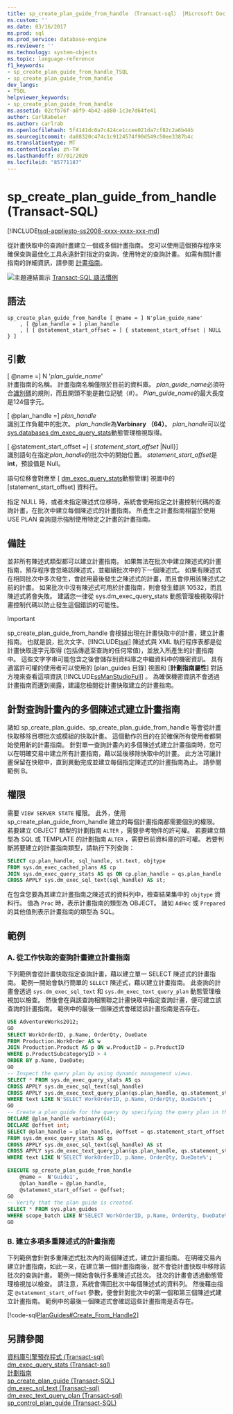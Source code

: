 ```yaml
---
title: sp_create_plan_guide_from_handle （Transact-sql） |Microsoft Docs
ms.custom: ''
ms.date: 03/16/2017
ms.prod: sql
ms.prod_service: database-engine
ms.reviewer: ''
ms.technology: system-objects
ms.topic: language-reference
f1_keywords:
- sp_create_plan_guide_from_handle_TSQL
- sp_create_plan_guide_from_handle
dev_langs:
- TSQL
helpviewer_keywords:
- sp_create_plan_guide_from_handle
ms.assetid: 02cfb76f-a0f9-4b42-a880-1c3e7d64fe41
author: CarlRabeler
ms.author: carlrab
ms.openlocfilehash: 5f4141dc0a7c424ce1ccee021da7cf82c2a6b44b
ms.sourcegitcommit: da88320c474c1c9124574f90d549c50ee3387b4c
ms.translationtype: MT
ms.contentlocale: zh-TW
ms.lasthandoff: 07/01/2020
ms.locfileid: "85771187"
---
```

# <a name="sp_create_plan_guide_from_handle-transact-sql"></a>sp_create_plan_guide_from_handle (Transact-SQL)
[!INCLUDE[tsql-appliesto-ss2008-xxxx-xxxx-xxx-md](../../includes/applies-to-version/sqlserver.md)]

  從計畫快取中的查詢計畫建立一個或多個計畫指南。 您可以使用這個預存程序來確保查詢最佳化工具永遠針對指定的查詢，使用特定的查詢計畫。 如需有關計畫指南的詳細資訊，請參閱 [計畫指南](../../relational-databases/performance/plan-guides.md)。  
  
 ![主題連結圖示](../../database-engine/configure-windows/media/topic-link.gif "主題連結圖示") [Transact-SQL 語法慣例](../../t-sql/language-elements/transact-sql-syntax-conventions-transact-sql.md)  
  
## <a name="syntax"></a>語法  
  
```  
sp_create_plan_guide_from_handle [ @name = ] N'plan_guide_name'  
    , [ @plan_handle = ] plan_handle  
    , [ [ @statement_start_offset = ] { statement_start_offset | NULL } ]  
```  
  
## <a name="arguments"></a>引數  
 [ @name =] N '*plan_guide_name*'  
 計畫指南的名稱。 計畫指南名稱僅限於目前的資料庫。 *plan_guide_name*必須符合[識別碼](../../relational-databases/databases/database-identifiers.md)的規則，而且開頭不能是數位記號（#）。 *Plan_guide_name*的最大長度是124個字元。  
  
 [ @plan_handle =] *plan_handle*  
 識別工作負載中的批次。 *plan_handle*為**Varbinary （64）**。 *plan_handle*可以從[sys.databases dm_exec_query_stats](../../relational-databases/system-dynamic-management-views/sys-dm-exec-query-stats-transact-sql.md)動態管理檢視取得。  
  
 [ @statement_start_offset =] { *statement_start_offset* |Null}]  
 識別語句在指定*plan_handle*的批次中的開始位置。 *statement_start_offset*是**int**，預設值是 Null。  
  
 語句位移會對應至 [ [dm_exec_query_stats](../../relational-databases/system-dynamic-management-views/sys-dm-exec-query-stats-transact-sql.md)動態管理] 視圖中的 [statement_start_offset] 資料行。  
  
 指定 NULL 時，或者未指定陳述式位移時，系統會使用指定之計畫控制代碼的查詢計畫，在批次中建立每個陳述式的計畫指南。 所產生之計畫指南相當於使用 USE PLAN 查詢提示強制使用特定之計畫的計畫指南。  
  
## <a name="remarks"></a>備註  
 並非所有陳述式類型都可以建立計畫指南。 如果無法在批次中建立陳述式的計畫指南，預存程序會忽略該陳述式，並繼續批次中的下一個陳述式。 如果有陳述式在相同批次中多次發生，會啟用最後發生之陳述式的計畫，而且會停用該陳述式之前的計畫。 如果批次中沒有陳述式可用於計畫指南，則會發生錯誤 10532，而且陳述式將會失敗。 建議您一律從 sys.dm_exec_query_stats 動態管理檢視取得計畫控制代碼以防止發生這個錯誤的可能性。  
  
> [!IMPORTANT]  
>  sp_create_plan_guide_from_handle 會根據出現在計畫快取中的計畫，建立計畫指南。 也就是說，批次文字、[!INCLUDE[tsql](../../includes/tsql-md.md)] 陳述式與 XML 執行程序表都是從計畫快取逐字元取得 (包括傳遞至查詢的任何常值)，並放入所產生的計畫指南中。 這些文字字串可能包含之後會儲存到資料庫之中繼資料中的機密資訊。 具有適當許可權的使用者可以使用的 [plan_guides 目錄] 視圖和 [**計劃指南屬性**] 對話方塊來查看這項資訊 [!INCLUDE[ssManStudioFull](../../includes/ssmanstudiofull-md.md)] 。 為確保機密資訊不會透過計畫指南而遭到揭露，建議您檢閱從計畫快取建立的計畫指南。  
  
## <a name="creating-plan-guides-for-multiple-statements-within-a-query-plan"></a>針對查詢計畫內的多個陳述式建立計畫指南  
 諸如 sp_create_plan_guide、sp_create_plan_guide_from_handle 等會從計畫快取移除目標批次或模組的快取計畫。 這個動作的目的在於確保所有使用者都開始使用新的計畫指南。 針對單一查詢計畫內的多個陳述式建立計畫指南時，您可以在明確交易中建立所有計畫指南，藉以延後移除快取中的計畫。 此方法可讓計畫保留在快取中，直到異動完成並建立每個指定陳述式的計畫指南為止。 請參閱範例 B。  
  
## <a name="permissions"></a>權限  
 需要 `VIEW SERVER STATE` 權限。 此外，使用 sp_create_plan_guide_from_handle 建立的每個計畫指南都需要個別的權限。 若要建立 OBJECT 類型的計劃指南 `ALTER` ，需要參考物件的許可權。 若要建立類型為 SQL 或 TEMPLATE 的計劃指南 `ALTER` ，需要目前資料庫的許可權。 若要判斷將要建立的計畫指南類型，請執行下列查詢：  
  
```sql  
SELECT cp.plan_handle, sql_handle, st.text, objtype   
FROM sys.dm_exec_cached_plans AS cp  
JOIN sys.dm_exec_query_stats AS qs ON cp.plan_handle = qs.plan_handle  
CROSS APPLY sys.dm_exec_sql_text(sql_handle) AS st;  
```  
  
 在包含您要為其建立計畫指南之陳述式的資料列中，檢查結果集中的 `objtype` 資料行。 值為 `Proc` 時，表示計畫指南的類型為 OBJECT。 諸如 `AdHoc` 或 `Prepared` 的其他值則表示計畫指南的類型為 SQL。  
  
## <a name="examples"></a>範例  
  
### <a name="a-creating-a-plan-guide-from-a-query-plan-in-the-plan-cache"></a>A. 從工作快取的查詢計畫建立計畫指南  
 下列範例會從計畫快取指定查詢計畫，藉以建立單一 SELECT 陳述式的計畫指南。 範例一開始會執行簡單的 `SELECT` 陳述式，藉以建立計畫指南。 此查詢的計畫會透過 `sys.dm_exec_sql_text` 和 `sys.dm_exec_text_query_plan` 動態管理檢視加以檢查。 然後會在與該查詢相關聯之計畫快取中指定查詢計畫，便可建立該查詢的計畫指南。 範例中的最後一個陳述式會確認該計畫指南是否存在。  
  
```sql  
USE AdventureWorks2012;  
GO  
SELECT WorkOrderID, p.Name, OrderQty, DueDate  
FROM Production.WorkOrder AS w   
JOIN Production.Product AS p ON w.ProductID = p.ProductID  
WHERE p.ProductSubcategoryID > 4  
ORDER BY p.Name, DueDate;  
GO  
-- Inspect the query plan by using dynamic management views.  
SELECT * FROM sys.dm_exec_query_stats AS qs  
CROSS APPLY sys.dm_exec_sql_text(sql_handle)  
CROSS APPLY sys.dm_exec_text_query_plan(qs.plan_handle, qs.statement_start_offset, qs.statement_end_offset) AS qp  
WHERE text LIKE N'SELECT WorkOrderID, p.Name, OrderQty, DueDate%';  
GO  
-- Create a plan guide for the query by specifying the query plan in the plan cache.  
DECLARE @plan_handle varbinary(64);  
DECLARE @offset int;  
SELECT @plan_handle = plan_handle, @offset = qs.statement_start_offset  
FROM sys.dm_exec_query_stats AS qs  
CROSS APPLY sys.dm_exec_sql_text(sql_handle) AS st  
CROSS APPLY sys.dm_exec_text_query_plan(qs.plan_handle, qs.statement_start_offset, qs.statement_end_offset) AS qp  
WHERE text LIKE N'SELECT WorkOrderID, p.Name, OrderQty, DueDate%';  
  
EXECUTE sp_create_plan_guide_from_handle   
    @name =  N'Guide1',  
    @plan_handle = @plan_handle,  
    @statement_start_offset = @offset;  
GO  
-- Verify that the plan guide is created.  
SELECT * FROM sys.plan_guides  
WHERE scope_batch LIKE N'SELECT WorkOrderID, p.Name, OrderQty, DueDate%';  
GO  
```  
  
### <a name="b-creating-multiple-plan-guides-for-a-multistatement-batch"></a>B. 建立多項多重陳述式的計畫指南  
 下列範例會針對多重陳述式批次內的兩個陳述式，建立計畫指南。 在明確交易內建立計畫指南，如此一來，在建立第一個計畫指南後，就不會從計畫快取中移除該批次的查詢計畫。 範例一開始會執行多重陳述式批次。 批次的計畫會透過動態管理檢視加以檢查。 請注意，系統會傳回批次中每個陳述式的資料列。 然後藉由指定 `@statement_start_offset` 參數，便會針對批次中的第一個和第三個陳述式建立計畫指南。 範例中的最後一個陳述式會確認這些計畫指南是否存在。  
  
 [!code-sql[PlanGuides#Create_From_Handle2](../../relational-databases/system-stored-procedures/codesnippet/tsql/sp-create-plan-guide-fro_1.sql)]  
  
## <a name="see-also"></a>另請參閱  
 [資料庫引擎預存程式 &#40;Transact-sql&#41;](../../relational-databases/system-stored-procedures/database-engine-stored-procedures-transact-sql.md)   
 [dm_exec_query_stats &#40;Transact-sql&#41;](../../relational-databases/system-dynamic-management-views/sys-dm-exec-query-stats-transact-sql.md)   
 [計劃指南](../../relational-databases/performance/plan-guides.md)   
 [sp_create_plan_guide &#40;Transact-SQL&#41;](../../relational-databases/system-stored-procedures/sp-create-plan-guide-transact-sql.md)   
 [dm_exec_sql_text &#40;Transact-sql&#41;](../../relational-databases/system-dynamic-management-views/sys-dm-exec-sql-text-transact-sql.md)   
 [dm_exec_text_query_plan &#40;Transact-sql&#41;](../../relational-databases/system-dynamic-management-views/sys-dm-exec-text-query-plan-transact-sql.md)   
 [sp_control_plan_guide &#40;Transact-SQL&#41;](../../relational-databases/system-stored-procedures/sp-control-plan-guide-transact-sql.md)  
  
  
